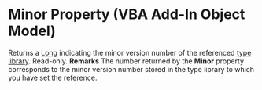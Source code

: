 
# Minor Property (VBA Add-In Object Model)



Returns a  [Long](b8bdf64f-5920-1ae9-16d0-b26d09524a30.md) indicating the minor version number of the referenced [type library](b8bdf64f-5920-1ae9-16d0-b26d09524a30.md). Read-only.
 **Remarks**
The number returned by the  **Minor** property corresponds to the minor version number stored in the type library to which you have set the reference.

